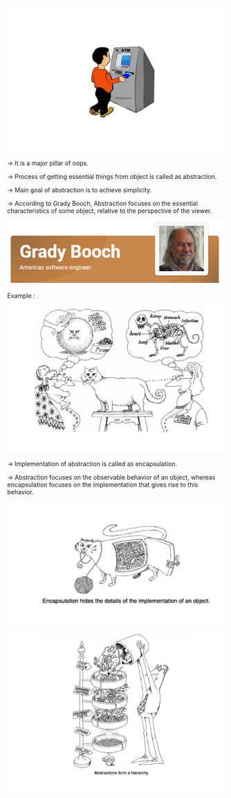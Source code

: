 

<!-- Abstraction -->

![alt text](image.png)

-> It is a major pillar of oops.

-> Process of getting essential things from object is called as abstraction.

-> Main goal of abstraction is to achieve simplicity.

-> According to Grady Booch, Abstraction focuses on the essential characteristics of some object,
relative to the perspective of the viewer.

![alt text](image-1.png)

Example : 

![alt text](image-2.png)

-> Implementation of abstraction is called as encapsulation.

-> Abstraction focuses on the observable behavior of an object, whereas encapsulation focuses on the
implementation that gives rise to this behavior.

![alt text](image-3.png)

![alt text](image-4.png)